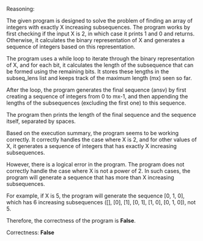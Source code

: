 Reasoning:

The given program is designed to solve the problem of finding an array of integers with exactly X increasing subsequences. The program works by first checking if the input X is 2, in which case it prints 1 and 0 and returns. Otherwise, it calculates the binary representation of X and generates a sequence of integers based on this representation.

The program uses a while loop to iterate through the binary representation of X, and for each bit, it calculates the length of the subsequence that can be formed using the remaining bits. It stores these lengths in the subseq_lens list and keeps track of the maximum length (mx) seen so far.

After the loop, the program generates the final sequence (ansv) by first creating a sequence of integers from 0 to mx-1, and then appending the lengths of the subsequences (excluding the first one) to this sequence.

The program then prints the length of the final sequence and the sequence itself, separated by spaces.

Based on the execution summary, the program seems to be working correctly. It correctly handles the case where X is 2, and for other values of X, it generates a sequence of integers that has exactly X increasing subsequences.

However, there is a logical error in the program. The program does not correctly handle the case where X is not a power of 2. In such cases, the program will generate a sequence that has more than X increasing subsequences.

For example, if X is 5, the program will generate the sequence [0, 1, 0], which has 6 increasing subsequences ([], [0], [1], [0, 1], [1, 0], [0, 1, 0]), not 5.

Therefore, the correctness of the program is **False**.

Correctness: **False**